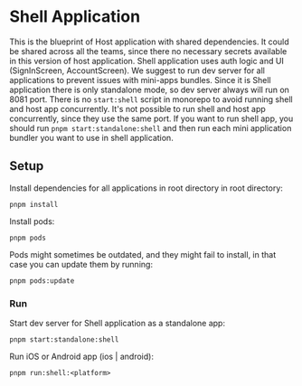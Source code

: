 # Shell Application

This is the blueprint of Host application with shared dependencies. It could be shared across all the teams, since there no necessary secrets available in this version of host application. Shell application uses auth logic and UI (SignInScreen, AccountScreen). We suggest to run dev server for all applications to prevent issues with mini-apps bundles. Since it is Shell application there is only standalone mode, so dev server always will run on 8081 port. There is no `start:shell` script in monorepo to avoid running shell and host app concurrently. It's not possible to run shell and host app concurrently, since they use the same port. If you want to run shell app, you should run `pnpm start:standalone:shell` and then run each mini application bundler you want to use in shell application.

## Setup

Install dependencies for all applications in root directory in root directory:

```
pnpm install
```

Install pods:

```
pnpm pods
```

Pods might sometimes be outdated, and they might fail to install, in that case you can update them by running:

```
pnpm pods:update
```

### Run

Start dev server for Shell application as a standalone app:

```
pnpm start:standalone:shell
```

Run iOS or Android app (ios | android):

```
pnpm run:shell:<platform>
```
